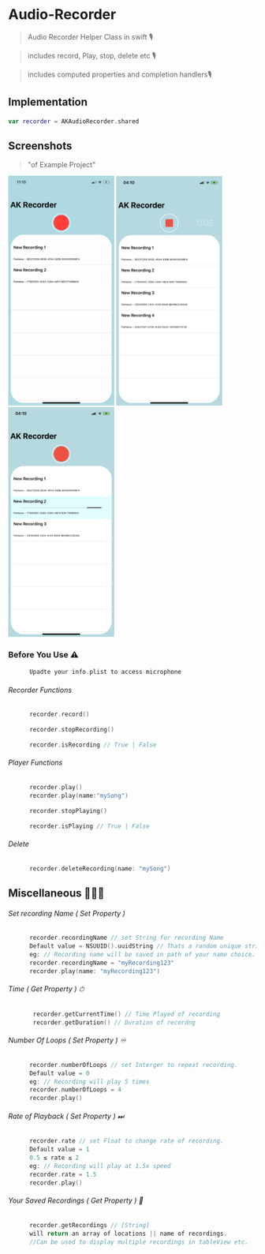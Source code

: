 # Audio-Recorder
> Audio Recorder Helper Class in swift 🎙

> includes record, Play, stop, delete etc 🎙

> includes computed properties and completion handlers🎙

## Implementation

```Swift
var recorder = AKAudioRecorder.shared
```

 ## Screenshots
 > "of Example Project"
 <p float="left">
 <img src ="Example/Assets/demo.gif" width = "215"  />
 <img src ="Example/Assets/1.PNG" width = "215"  /> 
 <img src ="Example/Assets/3.PNG" width = "215"  />      
 </p>
 
 ### Before You Use ⚠️

```Swift
      Upadte your info.plist to access microphone
```

###### Recorder Functions

```Swift
      recorder.record()
```
```Swift
      recorder.stopRecording()
```
```Swift
      recorder.isRecording // True | False 
```

###### Player Functions

```Swift
      recorder.play()
      recorder.play(name:"mySong")
```
```Swift
      recorder.stopPlaying()
```
```Swift
      recorder.isPlaying // True | False 
```

###### Delete

```Swift
      recorder.deleteRecording(name: "mySong")
```

## Miscellaneous 🤷🏻‍♂️

 ###### Set recording Name ( Set Property )
 ```Swift
       recorder.recordingName // set String for recording Name
       Default value = NSUUID().uuidString // Thats a random unique string 
       eg: // Recording name will be saved in path of your name choice.
       recorder.recordingName = "myRecording123"   
       recorder.play(name: "myRecording123")
```

###### Time ( Get Property ) ⏱
```Swift
       recorder.getCurrentTime() // Time Played of recording
       recorder.getDuration() // Duration of recordng
```
  
 ###### Number Of Loops ( Set Property ) ♾
 ```Swift
       recorder.numberOfLoops // set Interger to repeat recording. 
       Default value = 0
       eg: // Recording will play 5 times
       recorder.numberOfLoops = 4   
       recorder.play()
```

 ###### Rate of Playback ( Set Property ) ⏭
 ```Swift
       recorder.rate // set Float to change rate of recording.
       Default value = 1
       0.5 ≤ rate ≤ 2
       eg: // Recording will play at 1.5x speed
       recorder.rate = 1.5
       recorder.play()
```

 ###### Your Saved Recordings ( Get Property ) 🔰
 ```Swift
       recorder.getRecordings // [String]
       will return an array of locations || name of recordings.
       //Can be used to display multiple recordings in tableView etc.
```     




